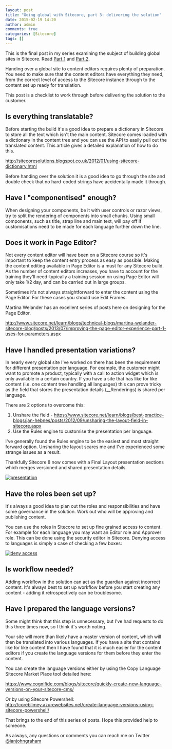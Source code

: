 ```yaml
---
layout: post
title: "Going global with Sitecore, part 3: delivering the solution"
date: 2015-02-19 14:20
author: admin
comments: true
categories: [Sitecore]
tags: []
---
```

This is the final post in my series examining the subject of building global sites in Sitecore. Read <a href="http://coreblimey.azurewebsites.net/going-global-with-sitecore-part-1-discovery/" title="Going global with Sitecore, part 1: discovery">Part 1</a> and <a href="http://coreblimey.azurewebsites.net/going-global-with-sitecore-part-2-customising-the-core/" title="Going global with Sitecore, part 2: customising the core">Part 2</a>.

Handing over a global site to content editors requires plenty of preparation. You need to make sure that the content editors have everything they need, from the correct level of access to the Sitecore instance through to the content set up ready for translation.

This post is a checklist to work through before delivering the solution to the customer.



## Is everything translatable?


Before starting the build it's a good idea to prepare a dictionary in Sitecore to store all the text which isn't the main content. Sitecore comes loaded with a dictionary in the content tree and you can use the API to easily pull out the translated content. This article gives a detailed explanation of how to do this.

<a title="Dictionary in Sitecore" href="http://sitecoresolutions.blogspot.co.uk/2012/01/using-sitecore-dictionary.html" target="_blank">http://sitecoresolutions.blogspot.co.uk/2012/01/using-sitecore-dictionary.html</a>

Before handing over the solution it is a good idea to go through the site and double check that no hard-coded strings have accidentally made it through.



## Have I "componentised" enough?


When designing your components, be it with user controls or razor views, try to split the rendering of components into small chunks. Using small components, such as title, strap line and main text, will pay off if customisations need to be made for each language further down the line.




## Does it work in Page Editor?


Not every content editor will have been on a Sitecore course so it's important to keep the content entry process as easy as possible. Making the content editing available in Page Editor is a must for any Sitecore build. As the number of content editors increases, you have to account for the training they'll need-typically a training session on using Page Editor will only take 1/2 day, and can be carried out in large groups.

Sometimes it's not always straightforward to enter the content using the Page Editor. For these cases you should use Edit Frames. 

Martina Welander has an excellent series of posts here on designing for the Page Editor.

<a href="http://www.sitecore.net/learn/blogs/technical-blogs/martina-welander-sitecore-blog/posts/2013/07/improving-the-page-editor-experience-part-1-uses-for-parameters.aspx" target="_blank">http://www.sitecore.net/learn/blogs/technical-blogs/martina-welander-sitecore-blog/posts/2013/07/improving-the-page-editor-experience-part-1-uses-for-parameters.aspx</a>



## Have I handled presentation variations?


In nearly every global site I've worked on there has been the requirement for different presentation per language. For example, the customer might want to promote a product, typically with a call to action widget which is only available in a certain country. If you have a site that has like for like content (i.e. one content tree handling all languages) this can prove tricky as the field that stores the presentation details (__Renderings) is shared per language.

There are 2 options to overcome this:

1. Unshare the field - <a href="https://www.sitecore.net/learn/blogs/best-practice-blogs/jan-hebnes/posts/2012/09/unsharing-the-layout-field-in-sitecore.aspx" title="Unsharing the layout field">https://www.sitecore.net/learn/blogs/best-practice-blogs/jan-hebnes/posts/2012/09/unsharing-the-layout-field-in-sitecore.aspx</a>
2. Use the Rules engine to customise the presentation per language.

I've generally found the Rules engine to be the easiest and most straight forward option. Unsharing the layout scares me and I've experienced some strange issues as a result.


Thankfully Sitecore 8 now comes with a Final Layout presentation sections which merges versioned and shared presentation details. 

<a href="http://coreblimey.azurewebsites.net/wp-content/uploads/2015/02/presentation.png">![presentation](http://coreblimey.azurewebsites.net/wp-content/uploads/2015/02/presentation.png)</a>




## Have the roles been set up?


It's always a good idea to plan out the roles and responsibilities and have some governance in the solution. Work out who will be approving and publishing content.

You can use the roles in Sitecore to set up fine grained access to content. For example for each language you may want an Editor role and Approver role. This can be done using the security editor in Sitecore. Denying access to languages is simply a case of checking a few boxes:

<a href="http://coreblimey.azurewebsites.net/wp-content/uploads/2014/08/deny-access.png">![deny access](http://coreblimey.azurewebsites.net/wp-content/uploads/2014/08/deny-access.png)</a>




## Is workflow needed?


Adding workflow in the solution can act as the guardian against incorrect content. It's always best to set up workflow before you start creating any content - adding it retrospectively can be troublesome.



## Have I prepared the language versions?


Some might think that this step is unnecessary, but I've had requests to do this three times now, so I think it's worth noting.

Your site will more than likely have a master version of content, which will then be translated into various languages. If you have a site that contains like for like content then I have found that it is much easier for the content editors if you create the language versions for them before they enter the content. 

You can create the language versions either by using the Copy Language Sitecore Market Place tool detailed here:

<a href="https://www.cognifide.com/blogs/sitecore/quickly-create-new-language-versions-on-your-sitecore-cms/" title="Create new Language versions" target="_blank">https://www.cognifide.com/blogs/sitecore/quickly-create-new-language-versions-on-your-sitecore-cms/</a>

Or by using Sitecore Powershell: <a href="http://coreblimey.azurewebsites.net/create-language-versions-using-sitecore-powershell/" title="Create Language Versions using Sitecore Powershell" target="_blank">http://coreblimey.azurewebsites.net/create-language-versions-using-sitecore-powershell/</a>

That brings to the end of this series of posts. Hope this provided help to someone.

As always, any questions or comments you can reach me on Twitter [@ianjohngraham](http://twitter.com/ianjohngraham)






